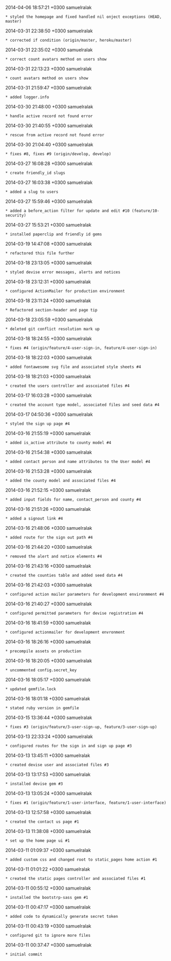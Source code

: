 2014-04-06 18:57:21 +0300 samuelralak 

	* styled the homepage and fixed handled nil onject exceptions (HEAD, master)

2014-03-31 22:38:50 +0300 samuelralak 

	* corrected if condition (origin/master, heroku/master)

2014-03-31 22:35:02 +0300 samuelralak 

	* correct count avatars method on users show

2014-03-31 22:13:23 +0300 samuelralak 

	* count avatars method on users show

2014-03-31 21:59:47 +0300 samuelralak 

	* added logger.info

2014-03-30 21:48:00 +0300 samuelralak 

	* handle active record not found error

2014-03-30 21:40:55 +0300 samuelralak 

	* rescue from active record not found error

2014-03-30 21:04:40 +0300 samuelralak 

	* fixes #8, fixes #9 (origin/develop, develop)

2014-03-27 16:08:28 +0300 samuelralak 

	* create friendly_id slugs

2014-03-27 16:03:38 +0300 samuelralak 

	* added a slug to users

2014-03-27 15:59:46 +0300 samuelralak 

	* added a before_action filter for update and edit #10 (feature/10-security)

2014-03-27 15:53:21 +0300 samuelralak 

	* installed paperclip and friendly id gems

2014-03-19 14:47:08 +0300 samuelralak 

	* refactored this file further

2014-03-18 23:13:05 +0300 samuelralak 

	* styled devise error messages, alerts and notices

2014-03-18 23:12:31 +0300 samuelralak 

	* configured ActionMailer for production environment

2014-03-18 23:11:24 +0300 samuelralak 

	* Refactored section-header and page tip

2014-03-18 23:05:59 +0300 samuelralak 

	* deleted git conflict resolution mark up

2014-03-18 18:24:55 +0300 samuelralak 

	* fixes #4 (origin/feature/4-user-sign-in, feature/4-user-sign-in)

2014-03-18 18:22:03 +0300 samuelralak 

	* added fontawesome svg file and associated style sheets #4

2014-03-18 18:21:03 +0300 samuelralak 

	* created the users controller and asscoiated files #4

2014-03-17 16:03:28 +0300 samuelralak 

	* created the account type model, associated files and seed data #4

2014-03-17 04:50:36 +0300 samuelralak 

	* styled the sign up page #4

2014-03-16 21:55:19 +0300 samuelralak 

	* added is_active attribute to county model #4

2014-03-16 21:54:38 +0300 samuelralak 

	* added contact person and name attributes to the User model #4

2014-03-16 21:53:28 +0300 samuelralak 

	* added the county model and associated files #4

2014-03-16 21:52:15 +0300 samuelralak 

	* added input fields for name, contact_person and county #4

2014-03-16 21:51:26 +0300 samuelralak 

	* added a signout link #4

2014-03-16 21:48:06 +0300 samuelralak 

	* added route for the sign out path #4

2014-03-16 21:44:20 +0300 samuelralak 

	* removed the alert and notice elements #4

2014-03-16 21:43:16 +0300 samuelralak 

	* created the counties table and added seed data #4

2014-03-16 21:42:03 +0300 samuelralak 

	* configured action mailer parameters for development environmment #4

2014-03-16 21:40:27 +0300 samuelralak 

	* configured permitted parameters for devise registration #4

2014-03-16 18:41:59 +0300 samuelralak 

	* configured actionmailer for development envronment

2014-03-16 18:26:16 +0300 samuelralak 

	* precompile assets on production

2014-03-16 18:20:05 +0300 samuelralak 

	* uncommented config.secret_key

2014-03-16 18:05:17 +0300 samuelralak 

	* updated gemfile.lock

2014-03-16 18:01:18 +0300 samuelralak 

	* stated ruby version in gemfile

2014-03-15 13:36:44 +0300 samuelralak 

	* fixes #3 (origin/feature/3-user-sign-up, feature/3-user-sign-up)

2014-03-13 22:33:24 +0300 samuelralak 

	* configured routes for the sign in and sign up page #3

2014-03-13 13:45:11 +0300 samuelralak 

	* created devise user and associated files #3

2014-03-13 13:17:53 +0300 samuelralak 

	* installed devise gem #3

2014-03-13 13:05:24 +0300 samuelralak 

	* fixes #1 (origin/feature/1-user-interface, feature/1-user-interface)

2014-03-13 12:57:58 +0300 samuelralak 

	* created the contact us page #1

2014-03-13 11:38:08 +0300 samuelralak 

	* set up the home page ui #1

2014-03-11 01:09:37 +0300 samuelralak 

	* added custom css and changed root to static_pages home action #1

2014-03-11 01:01:22 +0300 samuelralak 

	* created the static pages controller and associated files #1

2014-03-11 00:55:12 +0300 samuelralak 

	* installed the bootstrp-sass gem #1

2014-03-11 00:47:17 +0300 samuelralak 

	* added code to dynamically generate secret token

2014-03-11 00:43:19 +0300 samuelralak 

	* configured git to ignore more files

2014-03-11 00:37:47 +0300 samuelralak 

	* initial commit

